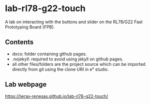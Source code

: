 # lab-rl78-g22-touch
A lab on interacting with the buttons and slider on the RL78/G22 Fast Prototyping Board (FPB).

## Contents
- docs: folder containing github pages.
- .nojekyll: required to avoid using jekyll on github pages.
- all other files/folders are the project source which can be imported directly from git using the clone URI in e² studio.

## Lab webpage
https://lwray-renesas.github.io/lab-rl78-g22-touch/
